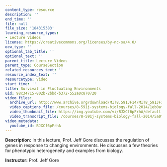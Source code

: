 ```yaml
---
content_type: resource
description: ''
end_time: ''
file: null
file_size: '184315383'
learning_resource_types:
- Lecture Videos
license: https://creativecommons.org/licenses/by-nc-sa/4.0/
ocw_type: ''
optional_tab_title: ''
optional_text: ''
parent_title: Lecture Videos
parent_type: CourseSection
related_resources_text: ''
resource_index_text: ''
resourcetype: Video
start_time: ''
title: Survival in Fluctuating Environments
uid: 98c34715-802b-2bbd-b372-552a0c870720
video_files:
  archive_url: http://www.archive.org/download/MIT8.591JF14/MIT8_591JF14_lec19_300k.mp4
  video_captions_file: /courses/8-591j-systems-biology-fall-2014/1eb0af3615385d2fa10f779f8502d0bf_BJXCf6pFrhA.vtt
  video_thumbnail_file: https://img.youtube.com/vi/BJXCf6pFrhA/default.jpg
  video_transcript_file: /courses/8-591j-systems-biology-fall-2014/5a0f7b731822c974853a5bd12707148a_BJXCf6pFrhA.pdf
video_metadata:
  youtube_id: BJXCf6pFrhA
---
```


**Description:** In this lecture, Prof. Jeff Gore discusses the regulation of genes in response to changing environments. He discusses a few theories for phenotypic heterogeneity and examples from biology.

**Instructor:** Prof. Jeff Gore

